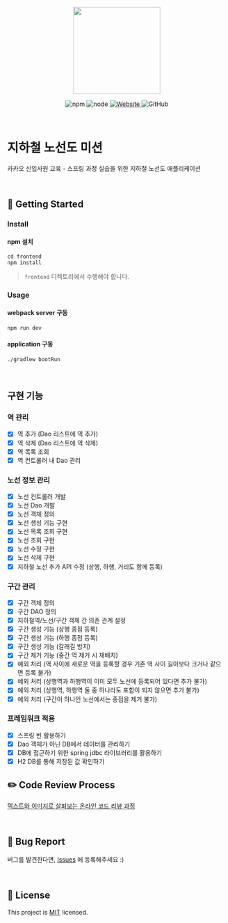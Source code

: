 <p align="center">
    <img width="200px;" src="https://raw.githubusercontent.com/woowacourse/atdd-subway-admin-frontend/master/images/main_logo.png"/>
</p>
<p align="center">
  <img alt="npm" src="https://img.shields.io/badge/npm-%3E%3D%205.5.0-blue">
  <img alt="node" src="https://img.shields.io/badge/node-%3E%3D%209.3.0-blue">
  <a href="https://edu.nextstep.camp/c/R89PYi5H" alt="nextstep atdd">
    <img alt="Website" src="https://img.shields.io/website?url=https%3A%2F%2Fedu.nextstep.camp%2Fc%2FR89PYi5H">
  </a>
  <img alt="GitHub" src="https://img.shields.io/github/license/next-step/spring-subway-admin-kakao">
</p>

<br>

# 지하철 노선도 미션
카카오 신입사원 교육 - 스프링 과정 실습을 위한 지하철 노선도 애플리케이션

<br>

## 🚀 Getting Started

### Install
#### npm 설치
```
cd frontend
npm install
```
> `frontend` 디렉토리에서 수행해야 합니다.

### Usage
#### webpack server 구동
```
npm run dev
```
#### application 구동
```
./gradlew bootRun
```
<br>

## 구현 기능

### 역 관리
- [x] 역 추가 (Dao 리스트에 역 추가)
- [x] 역 삭제 (Dao 리스트에 역 삭제)
- [x] 역 목록 조회
- [x] 역 컨트롤러 내 Dao 관리

### 노선 정보 관리
- [x] 노선 컨트롤러 개발
- [x] 노선 Dao 개발
- [x] 노선 객체 정의
- [x] 노선 생성 기능 구현
- [x] 노선 목록 조회 구현
- [x] 노선 조회 구현
- [x] 노선 수정 구현
- [x] 노선 삭제 구현
- [x] 지하철 노선 추가 API 수정 (상행, 하행, 거리도 함께 등록)

### 구간 관리
- [x] 구간 객체 정의
- [x] 구간 DAO 정의
- [x] 지하철역/노선/구간 객체 간 의존 관계 설정
- [x] 구간 생성 기능 (상행 종점 등록)
- [x] 구간 생성 기능 (하행 종점 등록)
- [x] 구간 생성 기능 (갈래길 방지)
- [x] 구간 제거 기능 (중간 역 제거 시 재배치)
- [x] 예외 처리 (역 사이에 새로운 역을 등록할 경우 기존 역 사이 길이보다 크거나 같으면 등록 불가)
- [x] 예외 처리 (상행역과 하행역이 이미 모두 노선에 등록되어 있다면 추가 불가)
- [x] 예외 처리 (상행역, 하행역 둘 중 하나라도 포함이 되지 않으면 추가 불가)
- [x] 예외 처리 (구간이 하나인 노선에서는 종점을 제거 불가)

### 프레임워크 적용
- [x] 스프링 빈 활용하기
- [x] Dao 객체가 아닌 DB에서 데이터를 관리하기
- [x] DB에 접근하기 위한 spring jdbc 라이브러리를 활용하기
- [x] H2 DB를 통해 저장된 값 확인하기

## ✏️ Code Review Process
[텍스트와 이미지로 살펴보는 온라인 코드 리뷰 과정](https://github.com/next-step/nextstep-docs/tree/master/codereview)

<br>

## 🐞 Bug Report

버그를 발견한다면, [Issues](https://github.com/next-step/spring-subway-admin-kakao/issues) 에 등록해주세요 :)

<br>

## 📝 License

This project is [MIT](https://github.com/next-step/spring-subway-admin-kakao/blob/master/LICENSE) licensed.
